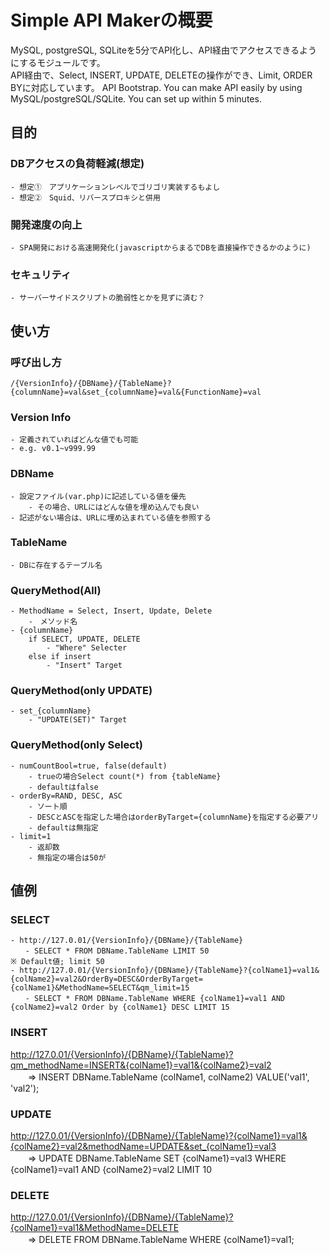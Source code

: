 # Simple API Makerの概要
MySQL, postgreSQL, SQLiteを5分でAPI化し、API経由でアクセスできるようにするモジュールです。  
API経由で、Select, INSERT, UPDATE, DELETEの操作ができ、Limit, ORDER BYに対応しています。
API Bootstrap. You can make API easily by using MySQL/postgreSQL/SQLite. You can set up within 5 minutes.  


## 目的  
### DBアクセスの負荷軽減(想定)  
	- 想定①　アプリケーションレベルでゴリゴリ実装するもよし  
	- 想定②　Squid、リバースプロキシと併用  

### 開発速度の向上  
	- SPA開発における高速開発化(javascriptからまるでDBを直接操作できるかのように)  

### セキュリティ  
	- サーバーサイドスクリプトの脆弱性とかを見ずに済む？  


## 使い方  
### 呼び出し方  
	/{VersionInfo}/{DBName}/{TableName}?{columnName}=val&set_{columnName}=val&{FunctionName}=val  

### Version Info  
	- 定義されていればどんな値でも可能  
	- e.g. v0.1~v999.99  

### DBName  
	- 設定ファイル(var.php)に記述している値を優先  
		- その場合、URLにはどんな値を埋め込んでも良い  
	- 記述がない場合は、URLに埋め込まれている値を参照する  

### TableName  
	- DBに存在するテーブル名  

### QueryMethod(All)  
	- MethodName = Select, Insert, Update, Delete  
		-　メソッド名  
	- {columnName}  
		if SELECT, UPDATE, DELETE  
			- "Where" Selecter  
		else if insert  
			- "Insert" Target  

### QueryMethod(only UPDATE)  
	- set_{columnName}  
		- "UPDATE(SET)" Target  

### QueryMethod(only Select)  
	- numCountBool=true, false(default)  
		- trueの場合Select count(*) from {tableName}  
		- defaultはfalse  
	- orderBy=RAND, DESC, ASC  
		- ソート順  
		- DESCとASCを指定した場合はorderByTarget={columnName}を指定する必要アリ  
		- defaultは無指定  
	- limit=1  
		- 返却数  
		- 無指定の場合は50が  


## 値例  
### SELECT  
	- http://127.0.01/{VersionInfo}/{DBName}/{TableName}  
	　　- SELECT * FROM DBName.TableName LIMIT 50  
	※ Default値; limit 50  
	- http://127.0.01/{VersionInfo}/{DBName}/{TableName}?{colName1}=val1&{colName2}=val2&OrderBy=DESC&OrderByTarget={colName1}&MethodName=SELECT&qm_limit=15  
	　　- SELECT * FROM DBName.TableName WHERE {colName1}=val1 AND {colName2}=val2 Order by {colName1} DESC LIMIT 15  

### INSERT  
http://127.0.01/{VersionInfo}/{DBName}/{TableName}?qm_methodName=INSERT&{colName1}=val1&{colName2}=val2  
　　=> INSERT DBName.TableName (colName1, colName2) VALUE('val1', 'val2');  

### UPDATE  
http://127.0.01/{VersionInfo}/{DBName}/{TableName}?{colName1}=val1&{colName2}=val2&methodName=UPDATE&set_{colName1}=val3  
　　=> UPDATE DBName.TableName SET  {colName1}=val3  WHERE {colName1}=val1 AND {colName2}=val2 LIMIT 10  

### DELETE  
http://127.0.01/{VersionInfo}/{DBName}/{TableName}?{colName1}=val1&MethodName=DELETE  
　　=> DELETE FROM DBName.TableName WHERE {colName1}=val1;  
